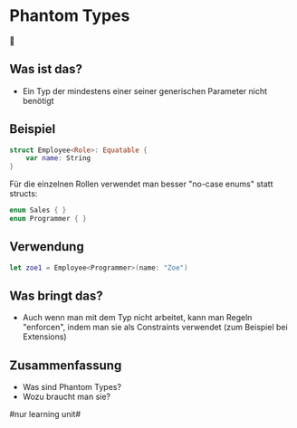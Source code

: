 # Phantom Types
👻

## Was ist das?

- Ein Typ der mindestens einer seiner generischen Parameter nicht benötigt

## Beispiel

```swift
struct Employee<Role>: Equatable {
    var name: String
}
```

Für die einzelnen Rollen verwendet man besser "no-case enums" statt structs:

```swift
enum Sales { }
enum Programmer { }
```

## Verwendung

```swift
let zoe1 = Employee<Programmer>(name: "Zoe")
```

## Was bringt das?

- Auch wenn man mit dem Typ nicht arbeitet, kann man Regeln "enforcen", indem man sie als Constraints verwendet (zum Beispiel bei Extensions)


## Zusammenfassung
- Was sind Phantom Types? 
- Wozu braucht man sie?


#nur learning unit#